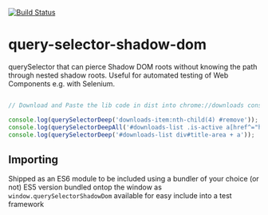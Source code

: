 [![Build Status](https://travis-ci.org/Georgegriff/query-selector-shadow-dom.svg?branch=master)](https://travis-ci.org/Georgegriff/query-selector-shadow-dom)

# query-selector-shadow-dom
querySelector that can pierce Shadow DOM roots without knowing the path through nested shadow roots. Useful for automated testing of Web Components e.g. with Selenium.

```javascript

// Download and Paste the lib code in dist into chrome://downloads console to try it out :)

console.log(querySelectorDeep('downloads-item:nth-child(4) #remove'));
console.log(querySelectorDeepAll('#downloads-list .is-active a[href^="https://"]'));
console.log(querySelectorDeep('#downloads-list div#title-area + a'));

```

## Importing
Shipped as an ES6 module to be included using a bundler of your choice (or not)
ES5 version bundled ontop the window as `window.querySelectorShadowDom` available for easy include into a test framework
